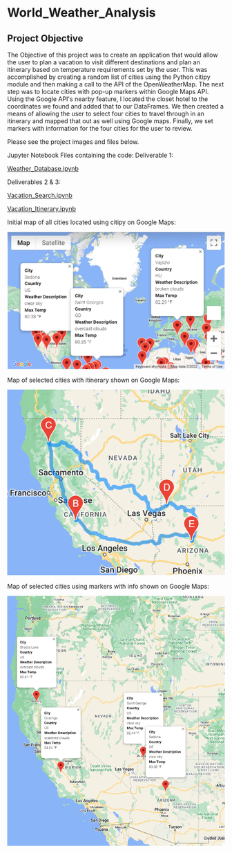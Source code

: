 # World_Weather_Analysis

## Project Objective

The Objective of this project was to create an application that would allow the user to plan a vacation to visit different destinations and plan an itinerary based on temperature requirements set by the user. This was accomplished by creating a random list of cities using the Python citipy module and then making a call to the API of the OpenWeatherMap. The next step was to locate cities with pop-up markers within Google Maps API. Using the Google API's nearby feature, I located the closet hotel to the coordinates we found and added that to our DataFrames. We then created a means of allowing the user to select four cities to travel through in an itinerary and mapped that out as well using Google maps. Finally, we set markers with information for the four cities for the user to review.

Please see the project images and files below.

Jupyter Notebook Files containing the code:
Deliverable 1:

[Weather_Database.ipynb](./Weather_Database/Weather_Database.ipynb)

Deliverables 2 & 3:

[Vacation_Search.ipynb](./Vacation_Search/Vacation_Search.ipynb)

[Vacation_Itinerary.ipynb](./Vaction_Itinerary/Vacation_Itinerary.ipynb)

Initial map of all cities located using citipy on Google Maps:

![WeatherPy_vacation_map.png](./Vacation_Search/WeatherPy_vacation_map.png)

Map of selected cities with itinerary shown on Google Maps:

![WeatherPy_travel_map.png](./Vacation_Itinerary/WeatherPy_travel_map.png)

Map of selected cities using markers with info shown on Google Maps:

![WeatherPy_travel_map_markers.png](./Vacation_Itinerary/WeatherPy_travel_map_markers.png)